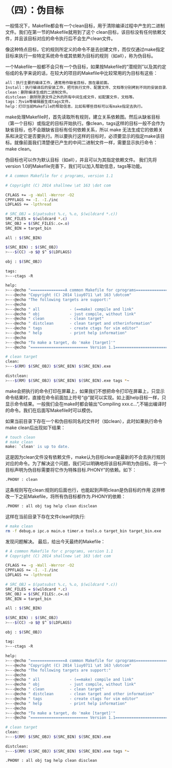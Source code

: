 # （四）：伪目标


一般情况下，Makefile都会有一个clean目标，用于清除编译过程中产生的二进制文件。我们在第一节的Makefile就用到了这个 clean目标，该目标没有任何依赖文件，并且该目标对应的命令执行后不会生产clean文件。

像这种特点目标，它的规则所定义的命令不是去创建文件，而仅仅通过make指定目标来执行一些特定系统命令或其依赖为目标的规则（如all），称为伪目标。

一个Makefile一般都不会只有一个伪目标，如果按Makefile的“潜规则”以及其约定俗成的名字来说的话，在较大的项目的Makefile中比较常用的为目标有这些：

```sh
all：执行主要的编译工作，通常用作缺省目标，放在最前面。
Install：执行编译后的安装工作，把可执行文件、配置文件、文档等分别拷到不同的安装目录。
clean：删除编译生成的二进制文件。
distclean：删除除源文件之外的所有中间生成文件，如配置文件，文档等。
tags：为vim等编辑器生成tags文件。
help：打印当前Makefile的帮助信息，比如有哪些目标可以有make指定去执行。
```

make处理Makefile时，首先读取所有规则，建立关系依赖图。然后从缺省目标（第一个目标）或指定的目标开始执行。像clean，tags这样的目标一般不会作为缺省目标，也不会跟缺省目标有任何依赖关系，所以 make 无法生成它的依赖关系和决定它是否要执行。所以要执行这样的目标时，必须要显示的指定make该目标。就像前面我们清楚便已产生的中间二进制文件一样，需要显示执行命令：make clean。

伪目标也可以作为默认目标（如all），并且可以为其指定依赖文件。
我们先将version 1.0的Makefile完善下，我们可以加入帮助信息，tags等功能。


```sh
# A common Makefile for c programs, version 1.1  
  
# Copyright (C) 2014 shallnew \at 163 \dot com  
   
CFLAGS += -g -Wall -Werror -O2  
CPPFLAGS += -I. -I./inc  
LDFLAGS += -lpthread  
   
# SRC_OBJ = $(patsubst %.c, %.o, $(wildcard *.c))  
SRC_FILES = $(wildcard *.c)  
SRC_OBJ = $(SRC_FILES:.c=.o)  
SRC_BIN = target_bin  
   
all : $(SRC_BIN)  
   
$(SRC_BIN) : $(SRC_OBJ)  
>---$(CC) -o $@ $^ $(LDFLAGS)  
   
obj : $(SRC_OBJ)  
   
tags:  
>---ctags -R  
   
help:  
>---@echo "===============A common Makefile for cprograms=============="  
>---@echo "Copyright (C) 2014 liuy0711 \at 163 \dotcom"  
>---@echo "The following targets are support:"  
>---@echo  
>---@echo " all             - (==make) compile and link"  
>---@echo " obj             - just compile, without link"  
>---@echo " clean           - clean target"  
>---@echo " distclean       - clean target and otherinformation"  
>---@echo " tags            - create ctags for vim editor"  
>---@echo " help            - print help information"  
>---@echo  
>---@echo "To make a target, do 'make [target]'"  
>---@echo "========================= Version 1.1======================="  
   
# clean target  
clean:  
>---$(RM) $(SRC_OBJ) $(SRC_BIN) $(SRC_BIN).exe  
   
distclean:  
>---$(RM) $(SRC_OBJ) $(SRC_BIN) $(SRC_BIN).exe tags *~  
```

make会把执行的命令打印在屏幕上，如果我们不想把命令打印在屏幕上，只显示命令结果时，直接在命令前面加上符号“@”就可以实现。如上面help目标一样，只显示命令结果。一般我们会在make时都会输出“Compiling xxx.c…”,不输出编译时的命令。我们在后面写Makefile时可以模仿。

如果当前目录下存在一个和伪目标同名的文件时（如clean），此时如果执行命令make clean后出现如下结果：


```sh
# touch clean  
# make clean  
make: `clean' is up to date.  
```

这是因为clean文件没有依赖文件，make认为目标clean是最新的不会去执行规则对应的命令。为了解决这个问题，我们可以明确地将该目标声明为伪目标。将一个目标声明为伪目标需要将它作为特殊目标.PHONY”的依赖。如下：


```sh
.PHONY : clean  
```

这条规则写在clean:规则的后面也行，也能起到声明clean是伪目标的作用
这样修改一下之前Makefile，将所有伪目标都作为.PHONY的依赖：


```sh
.PHONY : all obj tag help clean disclean 
```

这样在当前目录下存在文件clean时执行:

```sh
# make clean  
rm -f debug.o ipc.o main.o timer.o tools.o target_bin target_bin.exe  
```

发现问题解决。
最后，给出今天最终的Makefile：

```sh
# A common Makefile for c programs, version 1.1                                                                                                                                            
# Copyright (C) 2014 shallnew \at 163 \dot com  
   
CFLAGS += -g -Wall -Werror -O2  
CPPFLAGS += -I. -I./inc  
LDFLAGS += -lpthread  
   
# SRC_OBJ = $(patsubst %.c, %.o, $(wildcard *.c))  
SRC_FILES = $(wildcard *.c)  
SRC_OBJ = $(SRC_FILES:.c=.o)  
SRC_BIN = target_bin  
   
all : $(SRC_BIN)  
   
$(SRC_BIN) : $(SRC_OBJ)  
>---$(CC) -o $@ $^ $(LDFLAGS)  
   
obj : $(SRC_OBJ)  
   
tag:  
>---ctags -R  
   
help:  
>---@echo "===============A common Makefile for cprograms=============="  
>---@echo "Copyright (C) 2014 liuy0711 \at 163 \dotcom"  
>---@echo "The following targets are support:"  
>---@echo  
>---@echo " all             - (==make) compile and link"  
>---@echo " obj             - just compile, without link"  
>---@echo " clean           - clean target"  
>---@echo " distclean       - clean target and other information"  
>---@echo " tags            - create ctags for vim editor"  
>---@echo " help            - print help information"  
>---@echo  
>---@echo "To make a target, do 'make [target]'"  
>---@echo "========================= Version 1.1======================="  
   
# clean target  
clean:  
>---$(RM) $(SRC_OBJ) $(SRC_BIN) $(SRC_BIN).exe  
   
distclean:  
>---$(RM) $(SRC_OBJ) $(SRC_BIN) $(SRC_BIN).exe tags *~  
  
.PHONY : all obj tag help clean disclean  
```

